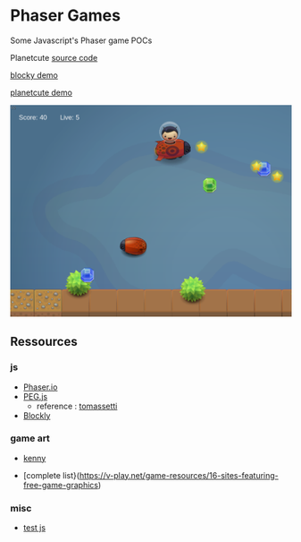 # Phaser Games

Some Javascript's Phaser game POCs

Planetcute [source code](planetcute.html)

[blocky demo](http://htmlpreview.github.io/?https://github.com/YannCaron/PhaserGames/blob/master/blockly.html)

[planetcute demo](http://htmlpreview.github.io/?https://github.com/YannCaron/PhaserGames/blob/master/planetcute.html)

![planetcute](img/planetcute.png)

## Ressources

### js

- [Phaser.io]()
- [PEG.js](https://pegjs.org/)
    - reference : [tomassetti](https://tomassetti.me/parsing-in-javascript/#parsec)
- [Blockly](https://developers.google.com/blockly/)

### game art
- [kenny](http://kenney.nl/)

- [complete list}(https://v-play.net/game-resources/16-sites-featuring-free-game-graphics)

### misc

- [test js](https://jsfiddle.net/)